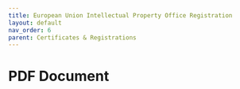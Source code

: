 ```yaml
---
title: European Union Intellectual Property Office Registration
layout: default
nav_order: 6
parent: Certificates & Registrations
---
```


# PDF Document

<object data="/assets/EUIPO.pdf" width="100%" height="600px" type="application/pdf">
</object>
